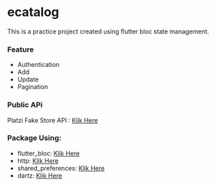 # ecatalog

This is a practice project created using flutter bloc state management.

### Feature
* Authentication
* Add
* Update
* Pagination

### Public APi
Platzi Fake Store API : [Klik Here](https://fakeapi.platzi.com/)

### Package Using:
* flutter_bloc: [Klik Here](https://pub.dev/packages/flutter_bloc)
* http: [Klik Here](https://pub.dev/packages/http)
* shared_preferences: [Klik Here](https://pub.dev/packages/shared_preferences)
* dartz: [Klik Here](https://pub.dev/packages/dartz)


